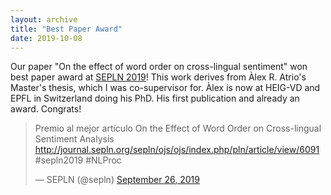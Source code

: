 ```yaml
---
layout: archive
title: "Best Paper Award"
date: 2019-10-08
---
```


<meta name="twitter:image" content="https://twitter.com/sepln/status/1177253759883386880/photo/1" />

Our paper "On the effect of word order on cross-lingual sentiment" won best paper award at [SEPLN 2019](http://hitz.eus/sepln2019/)! This work derives from Àlex R. Atrio's Master's thesis, which I was co-supervisor for. Àlex is now at HEIG-VD and EPFL in Switzerland doing his PhD. His first publication and already an award. Congrats!


<blockquote class="twitter-tweet" data-lang="en"><p lang="en" dir="ltr">Premio al mejor artículo On the Effect of Word Order on Cross-lingual Sentiment Analysis <a href="http://journal.sepln.org/sepln/ojs/ojs/index.php/pln/article/view/6091">http://journal.sepln.org/sepln/ojs/ojs/index.php/pln/article/view/6091</a> #sepln2019 #NLProc</p>&mdash; SEPLN (@sepln) <a href="https://twitter.com/sepln/status/1177253759883386880">September 26, 2019</a></blockquote>
<script async="" src="//platform.twitter.com/widgets.js" charset="utf-8"></script>

